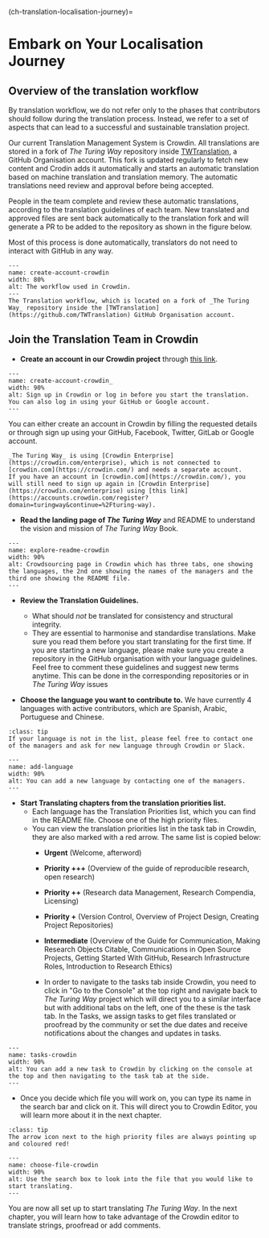 (ch-translation-localisation-journey)=
# Embark on Your Localisation Journey


## Overview of the translation workflow

By translation workflow, we do not refer only to the phases that contributors should follow during the translation process.
Instead, we refer to a set of aspects that can lead to a successful and sustainable translation project.


Our current Translation Management System is Crowdin.
All translations are stored in a fork of _The Turing Way_ repository inside [TWTranslation](https://github.com/TWTranslation), a GitHub Organisation account.
This fork is updated regularly to fetch new content and Crodin adds it automatically and starts an automatic translation based on machine translation and translation memory. 
The automatic translations need review and approval before being accepted.

People in the team complete and review these automatic translations, according to the translation guidelines of each team.
New translated and approved files are sent back automatically to the translation fork and will generate a PR to be added to the repository as shown in the figure below.

Most of this process is done automatically, translators do not need to interact with GitHub in any way.

```{figure} ../../figures/workflow-crowdin.*
---
name: create-account-crowdin
width: 80%
alt: The workflow used in Crowdin.
---
The Translation workflow, which is located on a fork of _The Turing Way_ repository inside the [TWTranslation](https://github.com/TWTranslation) GitHub Organisation account.
```


## Join the Translation Team in Crowdin

- **Create an account in our Crowdin project** through [this link](https://accounts.crowdin.com/register?domain=turingway&continue=%2Fturing-way).

```{figure} ../../figures/create-account-crowdin.*
---
name: create-account-crowdin_
width: 90%
alt: Sign up in Crowdin or log in before you start the translation. You can also log in using your GitHub or Google account.
---
```

You can either create an account in Crowdin by filling the requested details or through sign up using your GitHub, Facebook, Twitter, GitLab or Google account.

```{warning}
_The Turing Way_ is using [Crowdin Enterprise](https://crowdin.com/enterprise), which is not connected to [crowdin.com](https://crowdin.com/) and needs a separate account.
If you have an account in [crowdin.com](https://crowdin.com/), you will still need to sign up again in [Crowdin Enterprise](https://crowdin.com/enterprise) using [this link](https://accounts.crowdin.com/register?domain=turingway&continue=%2Fturing-way).  
```


- **Read the landing page of _The Turing Way_** and README to understand the vision and mission of _The Turing Way_ Book.

```{figure} ../../figures/README.gif
---
name: explore-readme-crowdin
width: 90%
alt: Crowdsourcing page in Crowdin which has three tabs, one showing the languages, the 2nd one showing the names of the managers and the third one showing the README file.
---
```

- **Review the Translation Guidelines.**
  - What should *not* be translated for consistency and structural integrity.
  - They are essential to harmonise and standardise translations.
  Make sure you read them before you start translating for the first time.
  If you are starting a new language, please make sure you create a repository in the GitHub organisation with your language guidelines. 
  Feel free to comment these guidelines and suggest new terms anytime. This can be done in the corresponding repositories or in _The Turing Way_ issues

- **Choose the language you want to contribute to.** We have currently 4 languages with active contributors, which are Spanish, Arabic, Portuguese and Chinese.   

```{admonition} Add New Language
:class: tip
If your language is not in the list, please feel free to contact one of the managers and ask for new language through Crowdin or Slack.
```

```{figure} ../../figures/add-language-crowdin.gif
---
name: add-language
width: 90%
alt: You can add a new language by contacting one of the managers.
---
```

- **Start Translating chapters from the translation priorities list.**
  - Each language has the Translation Priorities list, which you can find in the README file. 
  Choose one of the high priority files.
  - You can view the translation priorities list in the task tab in Crowdin, they are also marked with a red arrow. The same list is copied below:
    - **Urgent** (Welcome, afterword)
    - **Priority +++** (Overview of the guide of reproducible research, open research)
    - **Priority ++** (Research data Management, Research Compendia, Licensing)
    - **Priority +** (Version Control, Overview of Project Design, Creating Project Repositories)
    - **Intermediate** (Overview of the Guide for Communication, Making Research Objects Citable, Communications in Open Source Projects, Getting Started With GitHub, Research Infrastructure Roles, Introduction to Research Ethics)

    - In order to navigate to the tasks tab inside Crowdin, you need to click in "Go to the Console" at the top right and navigate back to _The Turing Way_ project which will direct you to a similar interface but with additional tabs on the left, one of the these is the task tab.
    In the Tasks, we assign tasks to get files translated or proofread by the community or set the due dates and receive notifications about the changes and updates in tasks.

```{figure} ../../figures/tasks-crowdin.gif
---
name: tasks-crowdin
width: 90%
alt: You can add a new task to Crowdin by clicking on the console at the top and then navigating to the task tab at the side.
---
```

- Once you decide which file you will work on, you can type its name in the search bar and click on it. 
  This will direct you to Crowdin Editor, you will learn more about it in the next chapter.

```{admonition} Top Tip
:class: tip
The arrow icon next to the high priority files are always pointing up and coloured red!  
```

```{figure} ../../figures/choose-file-crowdin.gif
---
name: choose-file-crowdin
width: 90%
alt: Use the search box to look into the file that you would like to start translating.
---
```  

You are now all set up to start translating _The Turing Way_. 
In the next chapter, you will learn how to take advantage of the Crowdin editor to translate strings, proofread or add comments.
